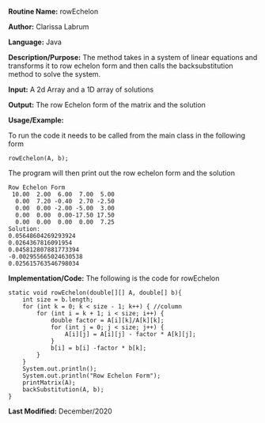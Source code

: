 **Routine Name:** rowEchelon

**Author:** Clarissa Labrum

**Language:** Java

**Description/Purpose:** The method takes in a system of linear equations and transforms it to row echelon form and then calls the backsubstitution method to solve the system.

**Input:** A 2d Array and a 1D array of solutions

**Output:** The row Echelon form of the matrix and the solution

**Usage/Example:**

To run the code it needs to be called from the main class in the following form

    rowEchelon(A, b);
    
The program will then print out the row echelon form and the solution

    Row Echelon Form
     10.00  2.00  6.00  7.00  5.00
      0.00  7.20 -0.40  2.70 -2.50
      0.00  0.00 -2.00 -5.00  3.00
      0.00  0.00  0.00-17.50 17.50
      0.00  0.00  0.00  0.00  7.25
    Solution:
    0.05648604269293924
    0.0264367816091954
    0.045812807881773394
    -0.002955665024630538
    0.025615763546798034

**Implementation/Code:** The following is the code for rowEchelon

    static void rowEchelon(double[][] A, double[] b){
        int size = b.length;
        for (int k = 0; k < size - 1; k++) { //column
            for (int i = k + 1; i < size; i++) {
                double factor = A[i][k]/A[k][k];
                for (int j = 0; j < size; j++) {
                    A[i][j] = A[i][j] - factor * A[k][j];
                }
                b[i] = b[i] -factor * b[k];
            }
        }
        System.out.println();
        System.out.println("Row Echelon Form");
        printMatrix(A);
        backSubstitution(A, b);
    }

**Last Modified:** December/2020
